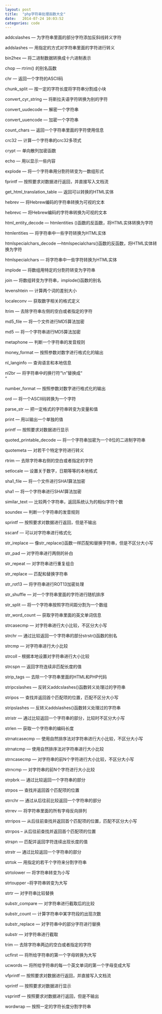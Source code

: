 ```yaml
---
layout: post
title:  "php字符串处理函数大全"
date:   2014-07-24 10:03:52
categories: code
---
```


addcslashes — 为字符串里面的部分字符添加反斜线转义字符

addslashes — 用指定的方式对字符串里面的字符进行转义

bin2hex — 将二进制数据转换成十六进制表示

chop — rtrim() 的别名函数

chr — 返回一个字符的ASCII码

chunk_split — 按一定的字符长度将字符串分割成小块

convert_cyr_string — 将斯拉夫语字符转换为别的字符

convert_uudecode — 解密一个字符串

convert_uuencode — 加密一个字符串

count_chars — 返回一个字符串里面的字符使用信息

crc32 — 计算一个字符串的crc32多项式

crypt — 单向散列加密函数

echo — 用以显示一些内容

explode — 将一个字符串用分割符转变为一数组形式

fprintf — 按照要求对数据进行返回，并直接写入文档流

get_html_translation_table — 返回可以转换的HTML实体

hebrev — 将Hebrew编码的字符串转换为可视的文本

hebrevc — 将Hebrew编码的字符串转换为可视的文本

html_entity_decode — htmlentities ()函数的反函数，将HTML实体转换为字符

htmlentities — 将字符串中一些字符转换为HTML实体

htmlspecialchars_decode —htmlspecialchars()函数的反函数，将HTML实体转换为字符

htmlspecialchars — 将字符串中一些字符转换为HTML实体

implode — 将数组用特定的分割符转变为字符串

join — 将数组转变为字符串，implode()函数的别名

levenshtein — 计算两个词的差别大小

localeconv — 获取数字相关的格式定义

ltrim — 去除字符串左侧的空白或者指定的字符

md5_file — 将一个文件进行MD5算法加密

md5 — 将一个字符串进行MD5算法加密

metaphone — 判断一个字符串的发音规则

money_format — 按照参数对数字进行格式化的输出

nl_langinfo — 查询语言和本地信息

nl2br — 将字符串中的换行符“\n”替换成“<br/>”

number_format — 按照参数对数字进行格式化的输出

ord — 将一个ASCII码转换为一个字符

parse_str — 把一定格式的字符串转变为变量和值

print — 用以输出一个单独的值

printf — 按照要求对数据进行显示

quoted_printable_decode — 将一个字符串加密为一个8位的二进制字符串

quotemeta — 对若干个特定字符进行转义

rtrim — 去除字符串右侧的空白或者指定的字符

setlocale — 设置关于数字，日期等等的本地格式

sha1_file — 将一个文件进行SHA1算法加密

sha1 — 将一个字符串进行SHA1算法加密

similar_text — 比较两个字符串，返回系统认为的相似字符个数

soundex — 判断一个字符串的发音规则

sprintf — 按照要求对数据进行返回，但是不输出

sscanf — 可以对字符串进行格式化

str_ireplace — 像str_replace()函数一样匹配和替换字符串，但是不区分大小写

str_pad — 对字符串进行两侧的补白

str_repeat — 对字符串进行重复组合

str_replace — 匹配和替换字符串

str_rot13 — 将字符串进行ROT13加密处理

str_shuffle — 对一个字符串里面的字符进行随机排序

str_split — 将一个字符串按照字符间距分割为一个数组

str_word_count — 获取字符串里面的英文单词信息

strcasecmp — 对字符串进行大小比较，不区分大小写

strchr — 通过比较返回一个字符串的部分strstr()函数的别名

strcmp — 对字符串进行大小比较

strcoll – 根据本地设置对字符串进行大小比较

strcspn — 返回字符连续非匹配长度的值

strip_tags — 去除一个字符串里面的HTML和PHP代码

stripcslashes — 反转义addcslashes()函数转义处理过的字符串

stripos — 查找并返回首个匹配项的位置，匹配不区分大小写

stripslashes — 反转义addslashes()函数转义处理过的字符串

stristr — 通过比较返回一个字符串的部分，比较时不区分大小写

strlen — 获取一个字符串的编码长度

strnatcasecmp — 使用自然排序法对字符串进行大小比较，不区分大小写

strnatcmp — 使用自然排序法对字符串进行大小比较

strncasecmp — 对字符串的前N个字符进行大小比较，不区分大小写

strncmp — 对字符串的前N个字符进行大小比较

strpbrk — 通过比较返回一个字符串的部分

strpos — 查找并返回首个匹配项的位置

strrchr — 通过从后往前比较返回一个字符串的部分

strrev — 将字符串里面的所有字母反向排列

strripos — 从后往前查找并返回首个匹配项的位置，匹配不区分大小写

strrpos – 从后往前查找并返回首个匹配项的位置

strspn — 匹配并返回字符连续出现长度的值

strstr — 通过比较返回一个字符串的部分

strtok — 用指定的若干个字符来分割字符串

strtolower — 将字符串转变为小写

strtoupper –将字符串转变为大写

strtr — 对字符串比较替换

substr_compare — 对字符串进行截取后的比较

substr_count — 计算字符串中某字符段的出现次数

substr_replace — 对字符串中的部分字符进行替换

substr — 对字符串进行截取

trim — 去除字符串两边的空白或者指定的字符

ucfirst — 将所给字符串的第一个字母转换为大写

ucwords — 将所给字符串的每一个英文单词的第一个字母变成大写

vfprintf — 按照要求对数据进行返回，并直接写入文档流

vprintf — 按照要求对数据进行显示

vsprintf — 按照要求对数据进行返回，但是不输出

wordwrap — 按照一定的字符长度分割字符串